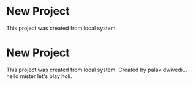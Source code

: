 # New Project 

This project was created from local system.

# New Project 

This project was created from local system.
Created by palak dwivedi... 
hello mister let's play holi.